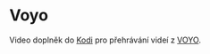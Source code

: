 # Voyo
Video doplněk do [Kodi](http://www.kodi.tv/) pro přehrávání videí z [VOYO](https://voyo.nova.cz/).
